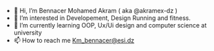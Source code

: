- 👋 Hi, I’m Bennacer Mohamed Akram ( aka @akramex-dz ) 
- 👀 I’m interested in Developement, Design Running and fitness.
- 🌱 I’m currently learning OOP, Ux/Ui design and computer science at university 
- 📫 How to reach me Km_bennacer@esi.dz

<!---
akramex-dz/akramex-dz is a ✨ special ✨ repository because its `README.md` (this file) appears on your GitHub profile.
You can click the Preview link to take a look at your changes.
--->

